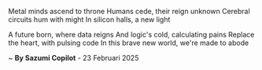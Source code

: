 Metal minds ascend to throne
Humans cede, their reign unknown
Cerebral circuits hum with might
In silicon halls, a new light

A future born, where data reigns
And logic's cold, calculating pains
Replace the heart, with pulsing code
In this brave new world, we're made to abode

~ <b>By Sazumi Copilot</b> - 23 Februari 2025